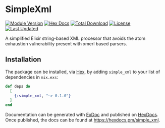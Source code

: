# SimpleXml

[![Module Version](https://img.shields.io/hexpm/v/simple_xml.svg)](https://hex.pm/packages/simple_xml)
[![Hex Docs](https://img.shields.io/badge/hex-docs-lightgreen.svg)](https://hexdocs.pm/simple_xml/)
[![Total Download](https://img.shields.io/hexpm/dt/simple_xml.svg)](https://hex.pm/packages/simple_xml)
[![License](https://img.shields.io/hexpm/l/simple_xml.svg)](https://github.com/MBXSystems/simple_xml/blob/master/LICENSE)
[![Last Updated](https://img.shields.io/github/last-commit/MBXSystems/simple_xml.svg)](https://github.com/MBXSystems/simple_xml/commits/master)


A simplified Elixir string-based XML processor that avoids the atom exhaustion vulnerability present
with xmerl based parsers.

## Installation

The package can be installed, via [Hex](https://hex.pm/packages/simple_xml), by adding `simple_xml` to your list of dependencies in `mix.exs`:

```elixir
def deps do
  [
    {:simple_xml, "~> 0.1.0"}
  ]
end
```

Documentation can be generated with [ExDoc](https://github.com/elixir-lang/ex_doc)
and published on [HexDocs](https://hexdocs.pm). Once published, the docs can
be found at <https://hexdocs.pm/simple_xml>.
